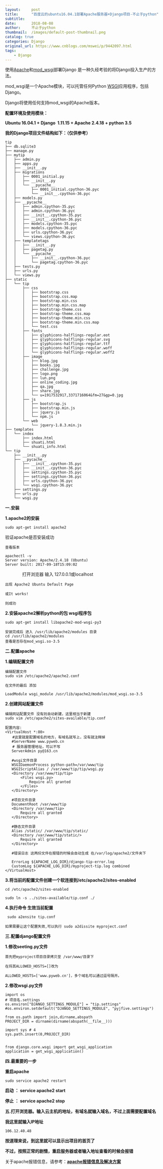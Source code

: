 ```yaml
---
layout:     post
title:      "百度云的ubuntu16.04.1部署Apache服务器+Django项目-不止于python"
subtitle:   
date:       2018-08-08
author:     不止于python
thumbnail:  /images/default-post-thumbnail.png
catalog: true
categories: Django
original_url: https://www.cnblogs.com/mswei/p/9442097.html
tags:
    - Django
---
```


使用[Apache](https://httpd.apache.org/)和[mod\_wsgi](http://www.modwsgi.org/)部署Django 是一种久经考验的将Django投入生产的方法。

mod\_wsgi是一个Apache模块，可以托管任何Python [WSGI](http://www.wsgi.org/)应用程序，包括Django。

Django将使用任何支持mod\_wsgi的Apache版本。

**配置环境及使用模块：**

**Ubuntu 16.04.1 + Django  1.11.15 + Apache 2.4.18 + python 3.5**

**我的Django项目文件结构如下：（仅供参考）**

```
tip
├── db.sqlite3
├── manage.py
├── mytip
│   ├── admin.py
│   ├── apps.py
│   ├── __init__.py
│   ├── migrations
│   │   ├── 0001_initial.py
│   │   ├── __init__.py
│   │   └── __pycache__
│   │       ├── 0001_initial.cpython-36.pyc
│   │       └── __init__.cpython-36.pyc
│   ├── models.py
│   ├── __pycache__
│   │   ├── admin.cpython-35.pyc
│   │   ├── admin.cpython-36.pyc
│   │   ├── __init__.cpython-35.pyc
│   │   ├── __init__.cpython-36.pyc
│   │   ├── models.cpython-35.pyc
│   │   ├── models.cpython-36.pyc
│   │   ├── urls.cpython-36.pyc
│   │   └── views.cpython-36.pyc
│   ├── templatetags
│   │   ├── __init__.py
│   │   ├── pagetag.py
│   │   └── __pycache__
│   │       ├── __init__.cpython-36.pyc
│   │       └── pagetag.cpython-36.pyc
│   ├── tests.py
│   ├── urls.py
│   └── views.py
├── static
│   └── tip
│       ├── css
│       │   ├── bootstrap.css
│       │   ├── bootstrap.css.map
│       │   ├── bootstrap.min.css
│       │   ├── bootstrap.min.css.map
│       │   ├── bootstrap-theme.css
│       │   ├── bootstrap-theme.css.map
│       │   ├── bootstrap-theme.min.css
│       │   ├── bootstrap-theme.min.css.map
│       │   └── test.css
│       ├── fonts
│       │   ├── glyphicons-halflings-regular.eot
│       │   ├── glyphicons-halflings-regular.svg
│       │   ├── glyphicons-halflings-regular.ttf
│       │   ├── glyphicons-halflings-regular.woff
│       │   └── glyphicons-halflings-regular.woff2
│       ├── image
│       │   ├── blog.jpg
│       │   ├── books.jpg
│       │   ├── challenge.jpg
│       │   ├── logo.png
│       │   ├── lun.png
│       │   ├── online_coding.jpg
│       │   ├── qa.jpg
│       │   ├── share.jpg
│       │   └── u=1917532917,3371716064&fm=27&gp=0.jpg
│       ├── js
│       │   ├── bootstrap.js
│       │   ├── bootstrap.min.js
│       │   ├── jquery.js
│       │   └── npm.js
│       └── web
│           └── jquery-1.8.3.min.js
├── templates
│   └── index
│       ├── index.html
│       ├── shuati.html
│       └── shuati_info.html
└── tip
    ├── __init__.py
    ├── __pycache__
    │   ├── __init__.cpython-35.pyc
    │   ├── __init__.cpython-36.pyc
    │   ├── settings.cpython-35.pyc
    │   ├── settings.cpython-36.pyc
    │   ├── urls.cpython-36.pyc
    │   └── wsgi.cpython-36.pyc
    ├── settings.py
    ├── urls.py
    └── wsgi.py
```

**一.安装**

**1.apache2的安装**

```
sudo apt-get install apache2
```

验证apache是否安装成功

```
查看版本

apachectl -v
Server version: Apache/2.4.18 (Ubuntu)
Server built: 2017-09-18T15:09:02
```

　　　　打开浏览器 输入 127.0.0.1或localhost

```
出现 Apache2 Ubuntu Default Page

或It works!

则成功
```

**2.安装apache2解析python的包 wsgi程序包**

```
sudo apt-get install libapache2-mod-wsgi-py3

安装完成后 进入 /usr/lib/apache2/modules 目录
cd /usr/lib/apache2/modules
查看是否存在mod_wsgi.so-3.5
```

**二.配置apache**

**1.编辑配置文件**

```
编辑配置文件
sudo vim /etc/apache2/apache2.conf

在文件的最后 添加

LoadModule wsgi_module /usr/lib/apache2/modules/mod_wsgi.so-3.5
```

**2.创建网站配置文件**

```
编辑网站配置文件 没有则自动新建，这里相当于新建
sudo vim /etc/apache2/sites-available/tip.conf

配置内容:
<VirtualHost *:80>  
　　#这里就是配置域名的地方，有域名就写上，没有就注释掉
   #ServerName www.pyweb.cn  
　　# 服务器管理地址，可以不写
   ServerAdmin py@163.cn  

   #wsgi文件目录
   WSGIDaemonProcess python-path=/var/www/tip
   WSGIScriptAlias / /var/www/tip/tip/wsgi.py
   <Directory /var/www/tip/tip>
       <Files wsgi.py>
           Require all granted
       </Files>
   </Directory>  

   #项目文件目录
   DocumentRoot /var/www/tip
   <Directory /var/www/tip>
       Require all granted
   </Directory>  

   #静态文件目录
   Alias /static/ /var/www/tip/static/
   <Directory /var/www/tip/static/>
       Require all granted
   </Directory>  

   #错误日志 这两份文件在报错的时候会自动生成 在/var/log/apache2/文件夹下
```

```
   ErrorLog ${APACHE_LOG_DIR}/django-tip-error.log
   CustomLog ${APACHE_LOG_DIR}/myproject-tip.log combined
</VirtualHost>
```

**3.将当前的配置文件创建一个软连接到/etc/apache2/sites-enabled**

```
cd /etc/apache2/sites-enabled

sudo ln -s ../sites-available/tip.conf ./
```

**4.执行命令 生效当前配置**

```
 sudo a2ensite tip.conf

如果需要让这个配置失效,可以执行 sudo a2dissite myproject.conf
```

**三.配置django配置文件**

**1.修改seeting.py文件**

```
首先把myproject项目目录拷贝至 /var/www/目录下

在将其ALLOWED_HOSTS=[]改为

ALLOWED_HOSTS=['www.pyweb.cn']，多个域名可以通过逗号隔开。
```

**2.修改wsgi.py文件**

```
import os  
# 项目名.settings
os.environ["DJANGO_SETTINGS_MODULE"] = "tip.settings"
#os.environ.setdefault("DJANGO_SETTINGS_MODULE", "pyjfive.settings")

from os.path import join,dirname,abspath
PROJECT_DIR = dirname(dirname(abspath(__file__)))

import sys # 4
sys.path.insert(0,PROJECT_DIR)


from django.core.wsgi import get_wsgi_application
application = get_wsgi_application()
```

**四.最重要的一步**

**重启apache**

```
sudo service apache2 restart
```

**启动 ： service apache2 start**

**停止 ： service apache2 stop**

**五.打开浏览器。输入云主机的地址，有域名就输入域名，不过上面需要配置域名**

**我这里就输入IP地址**

```
106.12.40.48
```

**按道理来说，到这里就可以显示出项目的首页了**

**不过，按照正常的剧情，重启服务器或者输入地址查看的时候会报错**

关于apache报错信息，请参考：[**apache报错信息及解决方案**](https://www.cnblogs.com/mswyf/p/9441593.html)